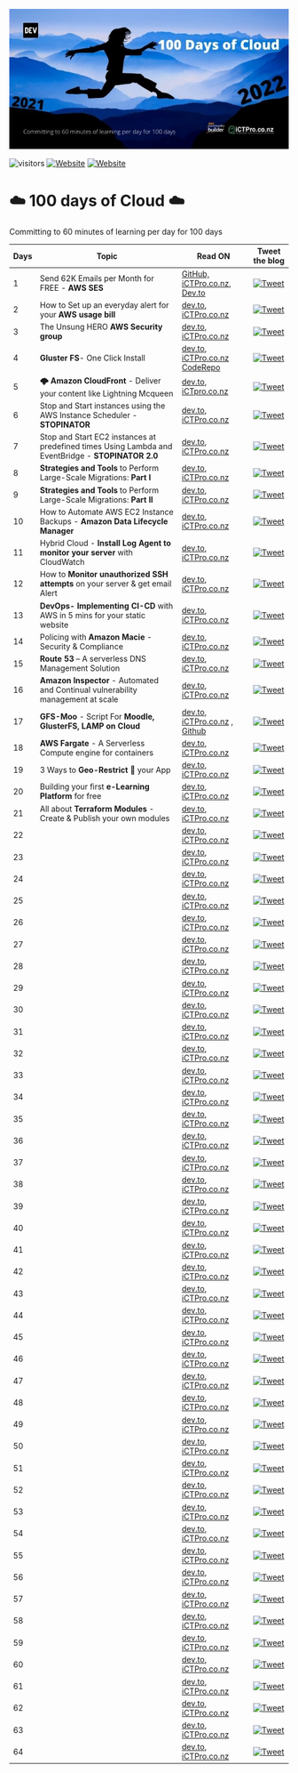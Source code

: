 
<p align=”center”>
<img width=”200" height=”200" src=./assets/images/Github-cover.jpg alt=”my banner”>

![visitors](https://visitor-badge.glitch.me/badge?page_id=anuvindhs/100daysofcloud)  [![Website](https://img.shields.io/website?label=Community&up_message=iCTPro.co.nz&url=https%3A%2F%2FiCTPro.co.nz)](https://iCTPro.co.nz)  [![Website](https://img.shields.io/website?label=Dev.to&up_message=@anuvindhs&url=https%3A%2F%2Fdev.to/anuvindhs)](https://dev.to/anuvindhs) 

</p>

# ☁️ 100 days of Cloud ☁️
Committing to 60 minutes of learning per day for 100 days 

|  Days | Topic  | Read ON |Tweet the blog|
| ------------  | ------------ | ------------ | ------------ |
|  1 | Send 62K Emails per Month for FREE - **AWS SES** | [GitHub, ](./assets/001-AMAZON%20SES/Send%2062K%20Emails%20per%20Month%20for%20FREE%20-%20AWS%20SES.md)  [iCTPro.co.nz, ](https://iCTPro.co.nz/how-to-send-62000-emails-for-free-using-amazon-ses/) [ Dev.to ](https://dev.to/anuvindhs/how-to-send-62000-emails-for-free-amazon-ses-3oc6) | [![Tweet](https://img.shields.io/twitter/url/http/shields.io.svg?style=social)](https://link.anuvindh.com/twitter/DAY-1-AMAZON-SES-tweet.html) |
|2|How to Set up an everyday alert for your **AWS usage bill**  | [dev.to](https://dev.to/anuvindhs/setup-a-everyday-alert-on-your-aws-usage-bill-3c5k), [iCTPro.co.nz](https://iCTPro.co.nz/how-to-set-up-an-everyday-alert-for-your-aws-usage-bill-day-2/)|[![Tweet](https://img.shields.io/twitter/url/http/shields.io.svg?style=social)](https://link.anuvindh.com/twitter/DAY-2-aws-budgets-tweet.html)|
|3|The Unsung HERO **AWS Security group**| [dev.to](https://dev.to/aws-builders/unsung-hero-aws-sg-172f), [iCTPro.co.nz](https://iCTPro.co.nz/what-are-security-groups-the-unsung-hero/) | [![Tweet](https://img.shields.io/twitter/url/http/shields.io.svg?style=social)](https://link.anuvindh.com/twitter/DAY-3-aws-sg-tweet.html)|
|4|**Gluster FS**- One Click Install|[dev.to](https://dev.to/aws-builders/gluster-fs-one-click-install-3b40), [iCTPro.co.nz](https://iCTPro.co.nz/how-to-create-gluster-fs-on-cloud-day4/) </br> [CodeRepo](https://github.com/anuvindhs/How-to-install-GlusterFS.git)| [![Tweet](https://img.shields.io/twitter/url/http/shields.io.svg?style=social)](https://link.anuvindh.com/twitter/DAY-4-GFS-cloud.html)|
|5|**🌩️ Amazon CloudFront** - Deliver your content like Lightning Mcqueen |[dev.to](https://dev.to/aws-builders/amazon-cloudfront-an-global-edge-network-1da9), [iCTpro.co.nz](https://ictpro.co.nz/how-to-deliver-content-via-content-delivery-network-amazon-cloudfront-day-5/)|[![Tweet](https://img.shields.io/twitter/url/http/shields.io.svg?style=social)](https://link.anuvindh.com/twitter/DAY-5-AMAZON-CDN-tweet.html)|
|6|Stop and Start instances using the AWS Instance Scheduler - **STOPINATOR**|[dev.to](https://dev.to/aws-builders/stop-and-start-instances-using-the-aws-instance-scheduler-stopinator-3eon), [iCTPro.co.nz](https://iCTPro.co.nz/how-to-stop-and-start-instances-using-the-aws-instance-scheduler-stopinator-100-days-of-cloud-day-6/) | [![Tweet](https://img.shields.io/twitter/url/http/shields.io.svg?style=social)](https://link.anuvindh.com/twitter/DAY-6-ec2-stopinatortweet.html)|
|7|Stop and Start EC2 instances at predefined times Using Lambda and EventBridge - **STOPINATOR 2.0**|[dev.to](https://dev.to/aws-builders/stop-and-start-ec2-instances-at-predefined-times-using-lambda-and-cloudwatch-stopinator-20-day-7-2b0c), [iCTPro.co.nz](https://ictpro.co.nz/) | [![Tweet](https://img.shields.io/twitter/url/http/shields.io.svg?style=social)](https://link.anuvindh.com/twitter/DAY-7-stopinator-2-0.html)|
|8|**Strategies and Tools** to Perform Large-Scale Migrations: **Part I**|[dev.to](https://dev.to/aws-builders/what-are-the-strategies-and-tools-to-perform-large-scale-migrations-part-i-1hal), [iCTPro.co.nz](https://ictpro.co.nz/what-are-the-strategies-and-tools-to-perform-large-scale-migrations-part-i/) | [![Tweet](https://img.shields.io/twitter/url/http/shields.io.svg?style=social)](https://link.anuvindh.com/twitter/DAY-8-Migration-part-1.html)|
|9|**Strategies and Tools** to Perform Large-Scale Migrations: **Part II** |[dev.to](https://dev.to/aws-builders/what-are-the-strategies-and-tools-to-perform-large-scale-migrations-part-ii-18db), [iCTPro.co.nz](https://ictpro.co.nz/what-are-the-strategies-and-tools-to-perform-large-scale-migrations-part-ii-100-days-of-cloud-day-9/) | [![Tweet](https://img.shields.io/twitter/url/http/shields.io.svg?style=social)](https://link.anuvindh.com/twitter/DAY-9-Migration-part-2.html)|
|10|How to Automate AWS EC2 Instance Backups - **Amazon Data Lifecycle Manager**|[dev.to](https://dev.to/anuvindhs/how-to-automate-aws-ec2-instance-backups-amazon-data-lifecycle-manager-59mo/), [iCTPro.co.nz](https://ictpro.co.nz/how-to-automate-aws-ec2-instance-backups-amazon-data-lifecycle-manager-step-by-step/) | [![Tweet](https://img.shields.io/twitter/url/http/shields.io.svg?style=social)](https://link.anuvindh.com/twitter/DAY-10-DLM.html)|
|11|Hybrid Cloud - **Install Log Agent to monitor your server** with CloudWatch|[dev.to](https://dev.to/anuvindhs/hybrid-cloud-install-log-agent-to-monitor-your-server-via-cloudwatch-2flo), [iCTPro.co.nz](https://ictpro.co.nz/how-to-monitor-your-server-with-cloudwatch-100-days-of-cloud-day-11/) | [![Tweet](https://img.shields.io/twitter/url/http/shields.io.svg?style=social)](https://link.anuvindh.com/twitter/DAY-11-AWS-logagent-tweet.html)|
|12|How to **Monitor unauthorized SSH attempts** on your server & get email Alert|[dev.to](https://dev.to/aws-builders/how-to-monitor-unauthorized-ssh-attempts-on-your-server-get-email-alert-7cp), [iCTPro.co.nz](https://ictpro.co.nz/how-to-monitor-unauthorized-ssh-attempts-on-your-server-get-email-alert-100-days-of-cloud-day-12/) | [![Tweet](https://img.shields.io/twitter/url/http/shields.io.svg?style=social)](https://link.anuvindh.com/twitter/DAY-12-SSH-attempts.html)|
|13|**DevOps- Implementing CI-CD** with AWS in 5 mins for your static website|[dev.to](https://dev.to/aws-builders/implementing-ci-cd-with-aws-in-5-mins-for-your-static-website-20ad), [iCTPro.co.nz](https://ictpro.co.nz/devops-how-to-implement-ci-cd-with-aws-in-5-mins-for-your-static-website-100-days-of-cloud-day-13/) | [![Tweet](https://img.shields.io/twitter/url/http/shields.io.svg?style=social)](https://link.anuvindh.com/twitter/DAY-13-AWS-codebuild-tweet.html)|
|14| Policing with **Amazon Macie** - Security & Compliance|[dev.to](https://dev.to/aws-builders/policing-with-amazon-macie-security-compliance-3pmp), [iCTPro.co.nz](https://ictpro.co.nz/how-to-secure-amazon-s3-policing-with-amazon-macie-security-compliance-100-days-of-cloud-day-14/) | [![Tweet](https://img.shields.io/twitter/url/http/shields.io.svg?style=social)](https://link.anuvindh.com/twitter/DAY-14-AWS-macie-tweet.html)|
|15| **Route 53** – A serverless DNS Management Solution |[dev.to](https://dev.to/aws-builders/manage-your-domain-with-route-53-5698), [iCTPro.co.nz](https://ictpro.co.nz/how-to-buy-a-domain-with-route-53-100-days-of-cloud-day-15/) | [![Tweet](https://img.shields.io/twitter/url/http/shields.io.svg?style=social)](https://link.anuvindh.com/twitter/DAY-15-AWS-r53-tweet.html)|
|16|**Amazon Inspector** - Automated and Continual vulnerability management at scale|[dev.to](https://dev.to/aws-builders/amazon-inspector-automated-and-continual-vulnerability-management-at-scale-277p), [iCTPro.co.nz](https://ictpro.co.nz/how-to-secure-amazon-ec2-with-amazon-inspector-automated-vulnerability-management-100-days-of-cloud-day-16/) | [![Tweet](https://img.shields.io/twitter/url/http/shields.io.svg?style=social)](https://link.anuvindh.com/twitter/DAY-16-AWS-inspector-tweet.html)|
|17|**GFS-Moo** - Script For **Moodle, GlusterFS, LAMP on Cloud**|[dev.to](https://dev.to/aws-builders/gfs-moo-moodle-glusterfs-lamp-on-cloud-3m0i), [iCTPro.co.nz](https://ictpro.co.nz/gfs-moo-install-moodle-glusterfs-lamp-on-cloud-100-days-of-cloud-day-17/) , [Github](https://github.com/anuvindhs/GFS-Moo)|[![Tweet](https://img.shields.io/twitter/url/http/shields.io.svg?style=social)](https://twitter.com/intent/tweet?text=https://dev.to/aws-builders/gfs-moo-moodle-glusterfs-lamp-on-cloud-3m0i)|
|18|**AWS Fargate** - A Serverless Compute engine for containers|[dev.to](https://dev.to/aws-builders/aws-fargate-a-serverless-compute-engine-for-containers-5330), [iCTPro.co.nz](https://ictpro.co.nz/aws-fargate-a-serverless-compute-engine-for-containers%e2%80%8b/) | [![Tweet](https://img.shields.io/twitter/url/http/shields.io.svg?style=social)](https://twitter.com/intent/tweet?text=https://dev.to/aws-builders/aws-fargate-a-serverless-compute-engine-for-containers-5330)|
|19|3 Ways to **Geo-Restrict 🚫** your App|[dev.to](https://dev.to/aws-builders/3-ways-to-geo-restrict-your-app-1p9e), [iCTPro.co.nz](https://ictpro.co.nz/3-ways-to-geo-restrict-your-app/) | [![Tweet](https://img.shields.io/twitter/url/http/shields.io.svg?style=social)](https://twitter.com/intent/tweet?text=https://ictpro.co.nz/3-ways-to-geo-restrict-your-app/)|
|20| Building your first **e-Learning Platform** for free|[dev.to](https://dev.to/aws-builders/building-your-first-e-learning-platform-for-free-488o), [iCTPro.co.nz](https://ictpro.co.nz/building-your-first-e-learning-platform-for-free-100-days-of-cloud-day-20/) | [![Tweet](https://img.shields.io/twitter/url/http/shields.io.svg?style=social)](https://twitter.com/intent/tweet?text=https://ictpro.co.nz/building-your-first-e-learning-platform-for-free-100-days-of-cloud-day-20/)|
|21|All about **Terraform Modules** - Create & Publish your own modules|[dev.to](https://dev.to/aws-builders/all-about-terraform-modules-create-publish-your-own-modules-502b), [iCTPro.co.nz](https://ictpro.co.nz/all-about-terraform-modules-create-publish-your-own-modules-100-days-of-cloud-day-21/) | [![Tweet](https://img.shields.io/twitter/url/http/shields.io.svg?style=social)](https://twitter.com/intent/tweet?text=https://ictpro.co.nz/all-about-terraform-modules-create-publish-your-own-modules-100-days-of-cloud-day-21/)|
|22||[dev.to](), [iCTPro.co.nz]() | [![Tweet](https://img.shields.io/twitter/url/http/shields.io.svg?style=social)](https://twitter.com/intent/tweet?text=)|
|23||[dev.to](), [iCTPro.co.nz]() | [![Tweet](https://img.shields.io/twitter/url/http/shields.io.svg?style=social)](https://twitter.com/intent/tweet?text=)|
|24||[dev.to](), [iCTPro.co.nz]() | [![Tweet](https://img.shields.io/twitter/url/http/shields.io.svg?style=social)](https://twitter.com/intent/tweet?text=)|
|25||[dev.to](), [iCTPro.co.nz]() | [![Tweet](https://img.shields.io/twitter/url/http/shields.io.svg?style=social)](https://twitter.com/intent/tweet?text=)|
|26||[dev.to](), [iCTPro.co.nz]() | [![Tweet](https://img.shields.io/twitter/url/http/shields.io.svg?style=social)](https://twitter.com/intent/tweet?text=)|
|27||[dev.to](), [iCTPro.co.nz]() | [![Tweet](https://img.shields.io/twitter/url/http/shields.io.svg?style=social)](https://twitter.com/intent/tweet?text=)|
|28||[dev.to](), [iCTPro.co.nz]() | [![Tweet](https://img.shields.io/twitter/url/http/shields.io.svg?style=social)](https://twitter.com/intent/tweet?text=)|
|29||[dev.to](), [iCTPro.co.nz]() | [![Tweet](https://img.shields.io/twitter/url/http/shields.io.svg?style=social)](https://twitter.com/intent/tweet?text=)|
|30||[dev.to](), [iCTPro.co.nz]() | [![Tweet](https://img.shields.io/twitter/url/http/shields.io.svg?style=social)](https://twitter.com/intent/tweet?text=)|
|31||[dev.to](), [iCTPro.co.nz]() | [![Tweet](https://img.shields.io/twitter/url/http/shields.io.svg?style=social)](https://twitter.com/intent/tweet?text=)|
|32||[dev.to](), [iCTPro.co.nz]() | [![Tweet](https://img.shields.io/twitter/url/http/shields.io.svg?style=social)](https://twitter.com/intent/tweet?text=)|
|33||[dev.to](), [iCTPro.co.nz]() | [![Tweet](https://img.shields.io/twitter/url/http/shields.io.svg?style=social)](https://twitter.com/intent/tweet?text=)|
|34||[dev.to](), [iCTPro.co.nz]() | [![Tweet](https://img.shields.io/twitter/url/http/shields.io.svg?style=social)](https://twitter.com/intent/tweet?text=)|
|35||[dev.to](), [iCTPro.co.nz]() | [![Tweet](https://img.shields.io/twitter/url/http/shields.io.svg?style=social)](https://twitter.com/intent/tweet?text=)|
|36||[dev.to](), [iCTPro.co.nz]() | [![Tweet](https://img.shields.io/twitter/url/http/shields.io.svg?style=social)](https://twitter.com/intent/tweet?text=)|
|37||[dev.to](), [iCTPro.co.nz]() | [![Tweet](https://img.shields.io/twitter/url/http/shields.io.svg?style=social)](https://twitter.com/intent/tweet?text=)|
|38||[dev.to](), [iCTPro.co.nz]() | [![Tweet](https://img.shields.io/twitter/url/http/shields.io.svg?style=social)](https://twitter.com/intent/tweet?text=)|
|39||[dev.to](), [iCTPro.co.nz]() | [![Tweet](https://img.shields.io/twitter/url/http/shields.io.svg?style=social)](https://twitter.com/intent/tweet?text=)|
|40||[dev.to](), [iCTPro.co.nz]() | [![Tweet](https://img.shields.io/twitter/url/http/shields.io.svg?style=social)](https://twitter.com/intent/tweet?text=)|
|41||[dev.to](), [iCTPro.co.nz]() | [![Tweet](https://img.shields.io/twitter/url/http/shields.io.svg?style=social)](https://twitter.com/intent/tweet?text=)|
|42||[dev.to](), [iCTPro.co.nz]() | [![Tweet](https://img.shields.io/twitter/url/http/shields.io.svg?style=social)](https://twitter.com/intent/tweet?text=)|
|43||[dev.to](), [iCTPro.co.nz]() | [![Tweet](https://img.shields.io/twitter/url/http/shields.io.svg?style=social)](https://twitter.com/intent/tweet?text=)|
|44||[dev.to](), [iCTPro.co.nz]() | [![Tweet](https://img.shields.io/twitter/url/http/shields.io.svg?style=social)](https://twitter.com/intent/tweet?text=)|
|45||[dev.to](), [iCTPro.co.nz]() | [![Tweet](https://img.shields.io/twitter/url/http/shields.io.svg?style=social)](https://twitter.com/intent/tweet?text=)|
|46||[dev.to](), [iCTPro.co.nz]() | [![Tweet](https://img.shields.io/twitter/url/http/shields.io.svg?style=social)](https://twitter.com/intent/tweet?text=)|
|47||[dev.to](), [iCTPro.co.nz]() | [![Tweet](https://img.shields.io/twitter/url/http/shields.io.svg?style=social)](https://twitter.com/intent/tweet?text=)|
|48||[dev.to](), [iCTPro.co.nz]() | [![Tweet](https://img.shields.io/twitter/url/http/shields.io.svg?style=social)](https://twitter.com/intent/tweet?text=)|
|49||[dev.to](), [iCTPro.co.nz]() | [![Tweet](https://img.shields.io/twitter/url/http/shields.io.svg?style=social)](https://twitter.com/intent/tweet?text=)|
|50||[dev.to](), [iCTPro.co.nz]() | [![Tweet](https://img.shields.io/twitter/url/http/shields.io.svg?style=social)](https://twitter.com/intent/tweet?text=)|
|51||[dev.to](), [iCTPro.co.nz]() | [![Tweet](https://img.shields.io/twitter/url/http/shields.io.svg?style=social)](https://twitter.com/intent/tweet?text=)|
|52||[dev.to](), [iCTPro.co.nz]() | [![Tweet](https://img.shields.io/twitter/url/http/shields.io.svg?style=social)](https://twitter.com/intent/tweet?text=)|
|53||[dev.to](), [iCTPro.co.nz]() | [![Tweet](https://img.shields.io/twitter/url/http/shields.io.svg?style=social)](https://twitter.com/intent/tweet?text=)|
|54||[dev.to](), [iCTPro.co.nz]() | [![Tweet](https://img.shields.io/twitter/url/http/shields.io.svg?style=social)](https://twitter.com/intent/tweet?text=)|
|55||[dev.to](), [iCTPro.co.nz]() | [![Tweet](https://img.shields.io/twitter/url/http/shields.io.svg?style=social)](https://twitter.com/intent/tweet?text=)|
|56||[dev.to](), [iCTPro.co.nz]() | [![Tweet](https://img.shields.io/twitter/url/http/shields.io.svg?style=social)](https://twitter.com/intent/tweet?text=)|
|57||[dev.to](), [iCTPro.co.nz]() | [![Tweet](https://img.shields.io/twitter/url/http/shields.io.svg?style=social)](https://twitter.com/intent/tweet?text=)|
|58||[dev.to](), [iCTPro.co.nz]() | [![Tweet](https://img.shields.io/twitter/url/http/shields.io.svg?style=social)](https://twitter.com/intent/tweet?text=)|
|59||[dev.to](), [iCTPro.co.nz]() | [![Tweet](https://img.shields.io/twitter/url/http/shields.io.svg?style=social)](https://twitter.com/intent/tweet?text=)|
|60||[dev.to](), [iCTPro.co.nz]() | [![Tweet](https://img.shields.io/twitter/url/http/shields.io.svg?style=social)](https://twitter.com/intent/tweet?text=)|
|61||[dev.to](), [iCTPro.co.nz]() | [![Tweet](https://img.shields.io/twitter/url/http/shields.io.svg?style=social)](https://twitter.com/intent/tweet?text=)|
|62||[dev.to](), [iCTPro.co.nz]() | [![Tweet](https://img.shields.io/twitter/url/http/shields.io.svg?style=social)](https://twitter.com/intent/tweet?text=)|
|63||[dev.to](), [iCTPro.co.nz]() | [![Tweet](https://img.shields.io/twitter/url/http/shields.io.svg?style=social)](https://twitter.com/intent/tweet?text=)|
|64||[dev.to](), [iCTPro.co.nz]() | [![Tweet](https://img.shields.io/twitter/url/http/shields.io.svg?style=social)](https://twitter.com/intent/tweet?text=)|
